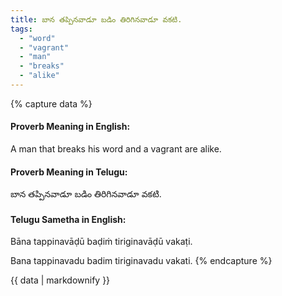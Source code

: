 ```yaml
---
title: బాన తప్పినవాడూ బడిం తిరిగినవాడూ వకటి.
tags:
  - "word"
  - "vagrant"
  - "man"
  - "breaks"
  - "alike"
---
```


{% capture data %}
#### Proverb Meaning in English:
A man that breaks his word and a vagrant are alike.

#### Proverb Meaning in Telugu:
బాన తప్పినవాడూ బడిం తిరిగినవాడూ వకటి.

#### Telugu Sametha in English:
Bāna tappinavāḍū baḍiṁ tiriginavāḍū vakaṭi.

Bana tappinavadu badim tiriginavadu vakati.
{% endcapture %}

{{ data | markdownify }}

